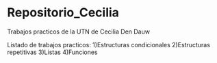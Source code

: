 # Repositorio_Cecilia
Trabajos practicos de la UTN de Cecilia Den Dauw

Listado de trabajos practicos:
1)Estructuras condicionales
2)Estructuras repetitivas
3)Listas
4)Funciones
